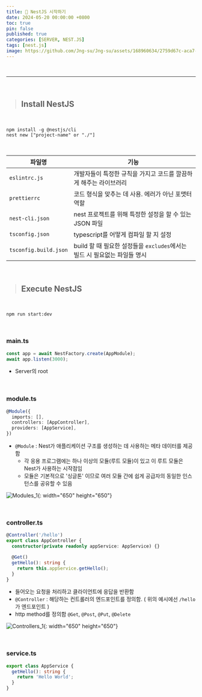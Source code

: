 ```yaml
---
title: 🦁 NestJS 시작하기
date: 2024-05-20 00:00:00 +0800
toc: true
pin: false
published: true
categories: [SERVER, NEST.JS]
tags: [nest.js]
image: https://github.com/Jng-su/Jng-su/assets/168960634/2759d67c-aca7-4c2c-adac-b0fee5a4d7ff
---
```


<br>

---

<br>


> ## Install NestJS

<br>

```shell
npm install -g @nestjs/cli
nest new ["project-name" or "./"]
```

<br>

| 파일명                | 기능                                                                      |
| --------------------- | ------------------------------------------------------------------------- |
| `eslintrc.js`         | 개발자들이 특정한 규칙을 가지고 코드를 깔끔하게 해주는 라이브러리         |
| `prettierrc`          | 코드 형식을 맞추는 데 사용. 에러가 아닌 포맷터 역할                       |
| `nest-cli.json`       | nest 프로젝트를 위해 특정한 설정을 할 수 있는 JSON 파일                   |
| `tsconfig.json`       | typescript를 어떻게 컴파일 할 지 설정                                     |
| `tsconfig.build.json` | build 할 때 필요한 설정들을 `excludes`에서는 빌드 시 필요없는 파일들 명시 |

<br>

> ## Execute NestJS

<br>

```shell
npm run start:dev
```

<br>

### main.ts

```typescript
const app = await NestFactory.create(AppModule);
await app.listen(3000);
```

- Server의 root

<br>

### module.ts

```typescript
@Module({
  imports: [],
  controllers: [AppController],
  providers: [AppService],
})
```

- `@Module` : Nest가 애플리케이션 구조를 생성하는 데 사용하는 메타 데이터를 제공함
  - 각 응용 프로그램에는 하나 이상의 모듈(루트 모듈)이 있고 이 루트 모듈은 Nest가 사용하는 시작점임
  - 모듈은 기본적으로 '싱글톤' 이므로 여러 모듈 간에 쉽게 공급자의 동일한 인스턴스를 공유할 수 있음

![Modules_1](https://github.com/Jng-su/Jng-su/assets/168960634/f4694c1b-2766-4bcb-b78f-ffa343330f1f){: width="650" height="650"}

<br>

### controller.ts

```typescript
@Controller('/hello')
export class AppController {
  constructor(private readonly appService: AppService) {}

  @Get()
  getHello(): string {
    return this.appService.getHello();
  }
}
```

- 들어오는 요청을 처리하고 클라이언트에 응답을 반환함
- `@Controller` : 해당하는 컨트롤러의 엔드포인트를 정의함. ( 위의 예시에선 `/hello`가 엔드포인트 )
- http method를 정의함 `@Get`, `@Post`, `@Put`, `@Delete`

![Controllers_1](https://github.com/Jng-su/Jng-su/assets/168960634/67390749-cc6b-4d81-9572-55b1ebf2db06){: width="650" height="650"}

<br>

### service.ts

```typescript
export class AppService {
  getHello(): string {
    return 'Hello World';
  }
}
```

<br>
